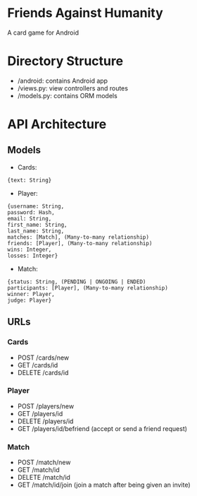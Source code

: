 # Friends Against Humanity
A card game for Android

# Directory Structure
- /android: contains Android app
- /views.py: view controllers and routes
- /models.py: contains ORM models

# API Architecture
## Models
- Cards:
<pre><code>{text: String}</code></pre>

- Player:
<pre><code>{username: String,
password: Hash,
email: String,
first_name: String,
last_name: String,
matches: [Match], (Many-to-many relationship)
friends: [Player], (Many-to-many relationship)
wins: Integer,
losses: Integer}</code></pre>

- Match:
<pre><code>{status: String, (PENDING | ONGOING | ENDED)
participants: [Player], (Many-to-many relationship)
winner: Player,
judge: Player}</code></pre>

## URLs
### Cards
- POST /cards/new
- GET /cards/id
- DELETE /cards/id

### Player
- POST /players/new
- GET /players/id
- DELETE /players/id
- GET /players/id/befriend (accept or send a friend request)

### Match
- POST /match/new
- GET /match/id
- DELETE /match/id
- GET /match/id/join (join a match after being given an invite)
